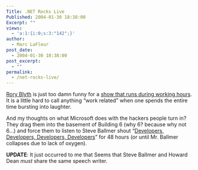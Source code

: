 ```yaml
---
Title: .NET Rocks Live
Published: 2004-01-30 18:38:00
Excerpt: ""
views:
  - 'a:1:{i:0;s:3:"142";}'
author:
  - Marc LaFleur
post_date:
  - 2004-01-30 18:38:00
post_excerpt:
  - ""
permalink:
  - /net-rocks-live/
---
```

<div>
<p><span><a href="http://neopoleon.com/blog/" target=_blank>Rory Blyth</a> is just too damn funny for a <a href="http://www.franklins.net/dotnetrocks/" target=_blank>show that runs during working hours</a>. It is a little hard to call anything &#8220;work related&#8221; when one spends the entire time bursting into laughter.</span></p>
<p><span>And my thoughts on what Microsoft does with the hackers people turn in? They drag them into the basement of Building 6 (why 6? because why not 6&#8230;) and force them to&nbsp;listen to Steve Ballmer shout &#8220;<a href="http://www.ntk.net/media/developers.mpg" target=_blank>Developers, Developers, Developers, Developers</a>&#8221; for 48 hours (or until Mr. Ballmer collapses due to lack of oxygen).</span></p>
<p><span><strong>UPDATE</strong>: It just occurred to me that&nbsp;Seems that Steve Ballmer and Howard Dean <em>must</em> share the same speech writer.</span></p></div>